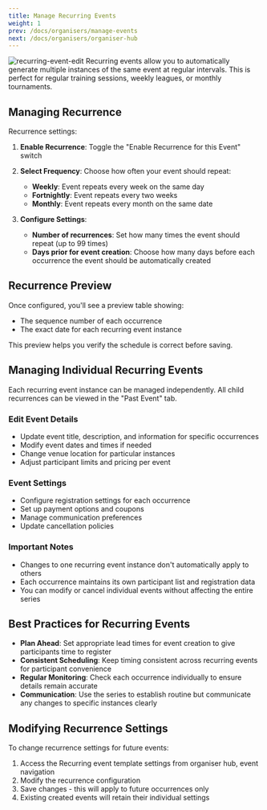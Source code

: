 ```yaml
---
title: Manage Recurring Events
weight: 1
prev: /docs/organisers/manage-events
next: /docs/organisers/organiser-hub
---
```


![recurring-event-edit](/images/docs/organisers/organiser-hub/recurring-event-edit.png)
Recurring events allow you to automatically generate multiple instances of the same event at regular intervals. This is perfect for regular training sessions, weekly leagues, or monthly tournaments.

## Managing Recurrence

Recurrence settings:

1. **Enable Recurrence**: Toggle the "Enable Recurrence for this Event" switch
2. **Select Frequency**: Choose how often your event should repeat:

   - **Weekly**: Event repeats every week on the same day
   - **Fortnightly**: Event repeats every two weeks
   - **Monthly**: Event repeats every month on the same date

3. **Configure Settings**:
   - **Number of recurrences**: Set how many times the event should repeat (up to 99 times)
   - **Days prior for event creation**: Choose how many days before each occurrence the event should be automatically created

## Recurrence Preview

Once configured, you'll see a preview table showing:

- The sequence number of each occurrence
- The exact date for each recurring event instance

This preview helps you verify the schedule is correct before saving.

## Managing Individual Recurring Events

Each recurring event instance can be managed independently. All child recurrences can be viewed in the "Past Event" tab.

### Edit Event Details

- Update event title, description, and information for specific occurrences
- Modify event dates and times if needed
- Change venue location for particular instances
- Adjust participant limits and pricing per event

### Event Settings

- Configure registration settings for each occurrence
- Set up payment options and coupons
- Manage communication preferences
- Update cancellation policies

### Important Notes

- Changes to one recurring event instance don't automatically apply to others
- Each occurrence maintains its own participant list and registration data
- You can modify or cancel individual events without affecting the entire series

## Best Practices for Recurring Events

- **Plan Ahead**: Set appropriate lead times for event creation to give participants time to register
- **Consistent Scheduling**: Keep timing consistent across recurring events for participant convenience
- **Regular Monitoring**: Check each occurrence individually to ensure details remain accurate
- **Communication**: Use the series to establish routine but communicate any changes to specific instances clearly

## Modifying Recurrence Settings

To change recurrence settings for future events:

1. Access the Recurring event template settings from organiser hub, event navigation
2. Modify the recurrence configuration
3. Save changes - this will apply to future occurrences only
4. Existing created events will retain their individual settings
